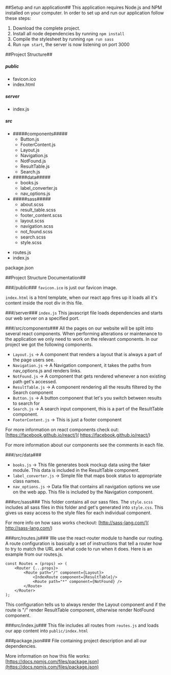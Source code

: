 ##Setup and run application##
This application requires Node.js and NPM installed on your computer.
In order to set up and run our application follow these steps:

 1. Download the complete project.
 2. Install all node dependencies by running ```npm install```
 3. Compile the stylesheet by running ```npm run sass```
 4. Run ```npm start```, the server is now listening on port 3000



##Project Structure##
##### public #####
* favicon.ico
* index.html

##### server #####
* index.js

##### src #####
+ #####components#####
    * Button.js
    * FooterContent.js
    * Layout.js
    * Navigation.js
    * NotFound.js
    * ResultTable.js
    * Search.js
+ #####data#####
    * books.js
    * label_converter.js
    * nav_options.js
+ #####sass#####
    * about.scss
    * result_table.scss
    * footer_content.scss
    * layout.scss
    * navigation.scss
    * not_found.scss
    * search.scss
    * style.scss
* routes.js
* index.js

package.json

##Project Structure Documentation##

###/public###
 ```favicon.ico``` is just our favicon image.

```index.html``` is a html template, when our react app fires up it loads all it's content inside the root div in this file.

###/server###
 ```index.js``` This javascript file loads dependencies and starts our web server on a specified port.


###/src/components###
All the pages on our website will be split into several react components.
When performing alterations or maintenance to the application we only need to work on the relevant components.
In our project we got the following components.

* ```Layout.js``` -> A component that renders a layout that is always a part of the page users see.
* ```Navigation.js``` -> A Navigation component, it takes the paths from nav_options.js and renders links.
* ```NotFound.js``` -> A component that gets rendered whenever a non existing path get's accessed.
* ```ResultTable.js``` -> A component rendering all the results filtered by the Search component
* ```Button.js``` ->  A button component that let's you switch between results to search for
* ```Search.js``` -> A search input component, this is a part of the ResultTable component.
* ```FooterContent.js``` ->  This is just a footer component


For more information on react components check out: [https://facebook.github.io/react/]( https://facebook.github.io/react/)
 
For more information about our components see the comments in each file.

###/src/data###
* ```books.js``` -> This file generates book mockup data using the faker module. This data is included in the ResultTable component.
* ```label_converter.js``` -> Simple file that maps book status to appropriate class names.
* ```nav_options.js``` -> Data file that contains all navigation options we use on the web app. This file is included by the Navigation component.



###src/sass###
This folder contains all our sass files.
The ```style.scss``` includes all sass files in this folder and get's generated into ```style.css```. This gives us easy access to the style files for each individual component. 

For more info on how sass works checkout: [http://sass-lang.com/]( http://sass-lang.com/)

###src/routes.js###
We use the react-router module to handle our routing. A route configuration is basically a set of instructions that tell a router how to try to match the URL and what code to run when it does. Here is an example from our routes.js.

```
const Routes = (props) => (
    <Router {...props}>
        <Route path="/" component={Layout}>
            <IndexRoute component={ResultTable}/>
            <Route path="*" component={NotFound} />
        </Route>
    </Router>
);
```
This configuration tells us to always render the Layout component and if the route is "/" render ResultTable component, otherwise render NotFound component.

###src/index.js###
This file includes all routes from ```routes.js``` and loads our app content into ```public/index.html```


###package.json###
File containing project description and all our dependencies.

More information on how this file works: [https://docs.npmjs.com/files/package.json](https://docs.npmjs.com/files/package.json)

